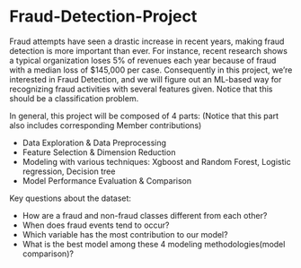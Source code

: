 # Fraud-Detection-Project

Fraud attempts have seen a drastic increase in recent years, making fraud detection is more important than ever. For instance, recent research shows a typical organization loses 5% of revenues each year because of fraud with a median loss of $145,000 per case. Consequently in this project, we’re interested in Fraud Detection, and we will figure out an ML-based way for recognizing fraud activities with several features given. Notice that this should be a classification problem.

In general, this project will be composed of 4 parts: (Notice that this part also includes corresponding Member contributions)

- Data Exploration & Data Preprocessing 
- Feature Selection & Dimension Reduction 
- Modeling with various techniques: Xgboost and Random Forest, Logistic regression, Decision tree
- Model Performance Evaluation & Comparison

Key questions about the dataset:

- How are a fraud and non-fraud classes different from each other?
- When does fraud events tend to occur?
- Which variable has the most contribution to our model?
- What is the best model among these 4 modeling methodologies(model comparison)?
